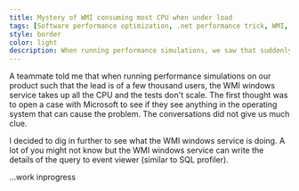```yaml
---
title: Mystery of WMI consuming most CPU when under load
tags: [Software performance optimization, .net performance trick, WMI, high CPU]
style: border 
color: light 
description: When running performance simulations, we saw that suddenly WMI (Windows management instrumentation) was taking an unusually high amount of CPU. We initially thought that it is an environmental issue but it turned out to be an innocent-looking line in our code. Read the post to understand how we investigated the problem and reached to a fix. 
---
```


A teammate told me that when running performance simulations on our product such that the lead is of a few thousand users, the WMI windows service takes up all the CPU and the tests don't scale. The first thought was to open a case with Microsoft to see if they see anything in the operating system that can cause the problem. The conversations did not give us much clue. 

I decided to dig in further to see what the WMI windows service is doing. A lot of you might not know but the WMI windows service can write the details of the query to event viewer (similar to SQL profiler). 

...work inprogress
